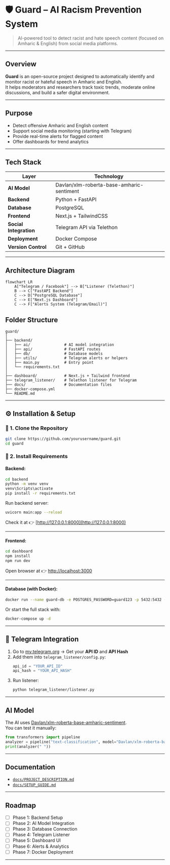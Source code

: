# 🛡️ Guard – AI Racism Prevention System

> AI-powered tool to detect racist and hate speech content (focused on Amharic & English) from social media platforms.

---

##  Overview
**Guard** is an open-source project designed to automatically identify and monitor racist or hateful speech in Amharic and English.  
It helps moderators and researchers track toxic trends, moderate online discussions, and build a safer digital environment.

---

##  Purpose
-  Detect offensive Amharic and English content  
- Support social media monitoring (starting with Telegram)  
-  Provide real-time alerts for flagged content  
-  Offer dashboards for trend analytics  

---

##  Tech Stack

| Layer | Technology |
|--------|-------------|
| **AI Model** | Davlan/xlm-roberta-base-amharic-sentiment |
| **Backend** | Python + FastAPI |
| **Database** | PostgreSQL |
| **Frontend** | Next.js + TailwindCSS |
| **Social Integration** | Telegram API via Telethon |
| **Deployment** | Docker Compose |
| **Version Control** | Git + GitHub |

---

##  Architecture Diagram

```mermaid
flowchart LR
    A["Telegram / Facebook"] --> B["Listener (Telethon)"]
    B --> C["FastAPI Backend"]
    C --> D["PostgreSQL Database"]
    C --> E["Next.js Dashboard"]
    C --> F["Alerts System (Telegram/Email)"]
```


##  Folder Structure

```
guard/
│
├── backend/
│   ├── ai/               # AI model integration
│   ├── api/              # FastAPI routes
│   ├── db/               # Database models
│   ├── utils/            # Telegram alerts or helpers
│   ├── main.py           # Entry point
│   └── requirements.txt
│
├── dashboard/            # Next.js + Tailwind frontend
├── telegram_listener/    # Telethon listener for Telegram
├── docs/                 # Documentation files
├── docker-compose.yml
└── README.md
```

---

## ⚙️ Installation & Setup

### 🧩 1. Clone the Repository
```bash
git clone https://github.com/yourusername/guard.git
cd guard
```

### 🧰 2. Install Requirements
#### Backend:
```bash
cd backend
python -m venv venv
venv\Scripts\activate
pip install -r requirements.txt
```

Run backend server:
```bash
uvicorn main:app --reload
```

Check it at 👉 [http://127.0.0.1:8000](http://127.0.0.1:8000)

---

#### Frontend:
```bash
cd dashboard
npm install
npm run dev
```
Open browser at 👉 [http://localhost:3000](http://localhost:3000)

---

#### Database (with Docker):
```bash
docker run --name guard-db -e POSTGRES_PASSWORD=guard123 -p 5432:5432 -d postgres
```

Or start the full stack with:
```bash
docker-compose up -d
```

---

## 📡 Telegram Integration

1. Go to [my.telegram.org](https://my.telegram.org) → Get your **API ID** and **API Hash**  
2. Add them into `telegram_listener/config.py`:
   ```python
   api_id = "YOUR_API_ID"
   api_hash = "YOUR_API_HASH"
   ```
3. Run listener:
   ```bash
   python telegram_listener/listener.py
   ```

---

##  AI Model
The AI uses [Davlan/xlm-roberta-base-amharic-sentiment](https://huggingface.co/Davlan/xlm-roberta-base-amharic-sentiment).  
You can test it manually:
```python
from transformers import pipeline
analyzer = pipeline("text-classification", model="Davlan/xlm-roberta-base-amharic-sentiment")
print(analyzer(" "))
```

---

##  Documentation

- [`docs/PROJECT_DESCRIPTION.md`](./docs/PROJECT_DESCRIPTION.md)
- [`docs/SETUP_GUIDE.md`](./docs/SETUP_GUIDE.md)

---

##  Roadmap

- [ ] Phase 1: Backend Setup  
- [ ] Phase 2: AI Model Integration  
- [ ] Phase 3: Database Connection  
- [ ] Phase 4: Telegram Listener  
- [ ] Phase 5: Dashboard UI  
- [ ] Phase 6: Alerts & Analytics  
- [ ] Phase 7: Docker Deployment  

---





